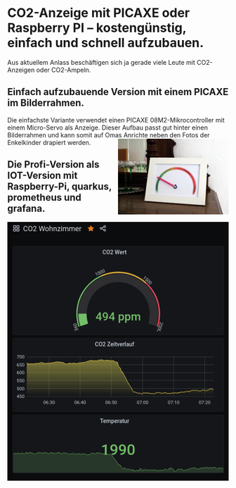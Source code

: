 # CO2-Anzeige mit PICAXE oder Raspberry PI – kostengünstig, einfach und schnell aufzubauen.

Aus aktuellem Anlass beschäftigen sich ja gerade viele Leute mit CO2-Anzeigen oder CO2-Ampeln. 

## Einfach aufzubauende Version mit einem PICAXE im Bilderrahmen.

Die einfachste Variante verwendet einen PICAXE 08M2-Mikrocontroller mit einem Micro-Servo als Anzeige. Dieser Aufbau passt gut
hinter einen Bilderrahmen und kann somit auf Omas Anrichte neben den Fotos der Enkelkinder drapiert werden.
<img src="doc/pics/IMG_5365.JPG" tithe="Der CO2-Anzeiger auf der Anrichte" width="50%" style="float:right"/>

## Die Profi-Version als IOT-Version mit Raspberry-Pi, quarkus, prometheus und grafana.

![Ein Screenshot einer morgentlichen Grafana-Auswertung]( doc/pics/Grafana_screenshot.png "Ein Screenshot einer morgentlichen Grafana-Auswertung")